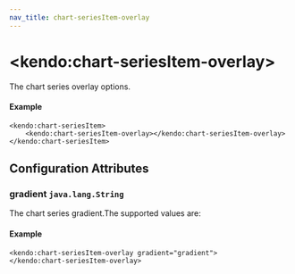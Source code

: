 ```yaml
---
nav_title: chart-seriesItem-overlay
---
```


# \<kendo:chart-seriesItem-overlay\>

The chart series overlay options.

#### Example
    <kendo:chart-seriesItem>
        <kendo:chart-seriesItem-overlay></kendo:chart-seriesItem-overlay>
    </kendo:chart-seriesItem>

## Configuration Attributes

### gradient `java.lang.String`

The chart series gradient.The supported values are:

#### Example
    <kendo:chart-seriesItem-overlay gradient="gradient">
    </kendo:chart-seriesItem-overlay>

